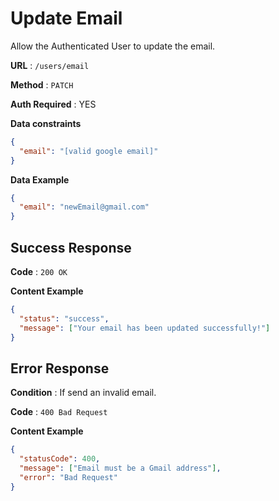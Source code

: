 # Update Email

Allow the Authenticated User to update the email.

**URL** : `/users/email`

**Method** : `PATCH`

**Auth Required** : YES

**Data constraints**

```json
{
  "email": "[valid google email]"
}
```

**Data Example**

```json
{
  "email": "newEmail@gmail.com"
}
```

## Success Response

**Code** : `200 OK`

**Content Example**

```json
{
  "status": "success",
  "message": ["Your email has been updated successfully!"]
}
```

## Error Response

**Condition** : If send an invalid email.

**Code** : `400 Bad Request`

**Content Example**

```json
{
  "statusCode": 400,
  "message": ["Email must be a Gmail address"],
  "error": "Bad Request"
}
```
